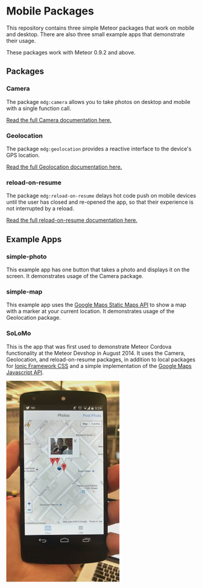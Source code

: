 Mobile Packages
===============

This repository contains three simple Meteor packages that work on mobile and desktop. There are also three small example apps that demonstrate their usage.

These packages work with Meteor 0.9.2 and above.

## Packages

### Camera

The package `mdg:camera` allows you to take photos on desktop and mobile with a single function call.

[Read the full Camera documentation here.](https://github.com/meteor/mobile-packages/blob/master/packages/mdg:camera/README.md)

### Geolocation

The package `mdg:geolocation` provides a reactive interface to the device's GPS location.

[Read the full Geolocation documentation here.](https://github.com/meteor/mobile-packages/blob/master/packages/mdg:geolocation/README.md)

### reload-on-resume

The package `mdg:reload-on-resume` delays hot code push on mobile devices until the user has closed and re-opened the app, so that their experience is not interrupted by a reload.

[Read the full reload-on-resume documentation here.](https://github.com/meteor/mobile-packages/blob/master/packages/mdg:reload-on-resume/README.md)

## Example Apps

### simple-photo

This example app has one button that takes a photo and displays it on the screen. It demonstrates usage of the Camera package.

### simple-map

This example app uses the [Google Maps Static Maps API](https://developers.google.com/maps/documentation/staticmaps/) to show a map with a marker at your current location. It demonstrates usage of the Geolocation package.

### SoLoMo

This is the app that was first used to demonstrate Meteor Cordova functionality at the Meteor Devshop in August 2014. It uses the Camera, Geolocation, and reload-on-resume packages, in addition to local packages for [Ionic Framework CSS](http://ionicframework.com/) and a simple implementation of the [Google Maps Javascript API](https://developers.google.com/maps/documentation/javascript/).

<img src="examples/solomo/screenshot.jpg" width="300" />
